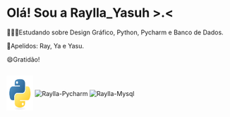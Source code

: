 # Olá! Sou a Raylla_Yasuh >.<

👩🏻‍💻Estudando sobre Design Gráfico, Python, Pycharm e Banco de Dados.

🎇Apelidos: Ray, Ya e Yasu.

😄Gratidão!

##


<img align="center" alt="Raylla-Python" height="80" width="60" src="https://raw.githubusercontent.com/devicons/devicon/master/icons/python/python-original.svg">   
<img align="center" alt="Raylla-Pycharm" height="80" width="60" src= "https://cdn.jsdelivr.net/gh/devicons/devicon/icons/pycharm/pycharm-plain-wordmark.svg">   
<img align="center" alt="Raylla-Mysql" height="80" width="60" src="https://cdn.jsdelivr.net/gh/devicons/devicon/icons/mysql/mysql-original-wordmark.svg">
